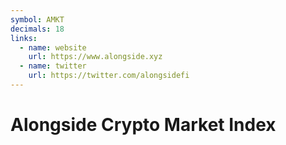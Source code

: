 ```yaml
---
symbol: AMKT
decimals: 18
links:
  - name: website
    url: https://www.alongside.xyz
  - name: twitter
    url: https://twitter.com/alongsidefi
---
```


# Alongside Crypto Market Index
